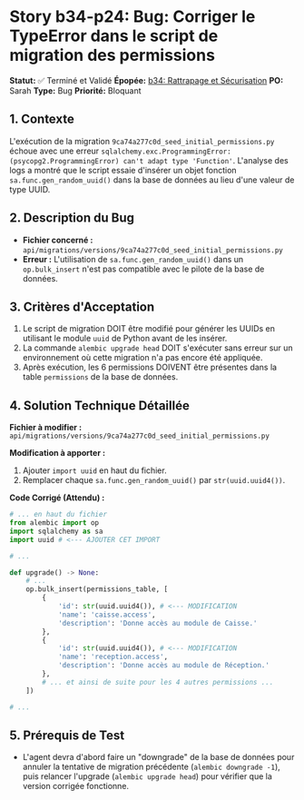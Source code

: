 # Story b34-p24: Bug: Corriger le TypeError dans le script de migration des permissions

**Statut:** ✅ Terminé et Validé
**Épopée:** [b34: Rattrapage et Sécurisation](./../epics/epic-b34-rattrapage-securisation.md)
**PO:** Sarah
**Type:** Bug
**Priorité:** Bloquant

## 1. Contexte

L'exécution de la migration `9ca74a277c0d_seed_initial_permissions.py` échoue avec une erreur `sqlalchemy.exc.ProgrammingError: (psycopg2.ProgrammingError) can't adapt type 'Function'`. L'analyse des logs a montré que le script essaie d'insérer un objet fonction `sa.func.gen_random_uuid()` dans la base de données au lieu d'une valeur de type UUID.

## 2. Description du Bug

- **Fichier concerné :** `api/migrations/versions/9ca74a277c0d_seed_initial_permissions.py`
- **Erreur :** L'utilisation de `sa.func.gen_random_uuid()` dans un `op.bulk_insert` n'est pas compatible avec le pilote de la base de données.

## 3. Critères d'Acceptation

1.  Le script de migration DOIT être modifié pour générer les UUIDs en utilisant le module `uuid` de Python avant de les insérer.
2.  La commande `alembic upgrade head` DOIT s'exécuter sans erreur sur un environnement où cette migration n'a pas encore été appliquée.
3.  Après exécution, les 6 permissions DOIVENT être présentes dans la table `permissions` de la base de données.

## 4. Solution Technique Détaillée

**Fichier à modifier :** `api/migrations/versions/9ca74a277c0d_seed_initial_permissions.py`

**Modification à apporter :**

1.  Ajouter `import uuid` en haut du fichier.
2.  Remplacer chaque `sa.func.gen_random_uuid()` par `str(uuid.uuid4())`.

**Code Corrigé (Attendu) :**
```python
# ... en haut du fichier
from alembic import op
import sqlalchemy as sa
import uuid # <--- AJOUTER CET IMPORT

# ...

def upgrade() -> None:
    # ...
    op.bulk_insert(permissions_table, [
        {
            'id': str(uuid.uuid4()), # <--- MODIFICATION
            'name': 'caisse.access',
            'description': 'Donne accès au module de Caisse.'
        },
        {
            'id': str(uuid.uuid4()), # <--- MODIFICATION
            'name': 'reception.access',
            'description': 'Donne accès au module de Réception.'
        },
        # ... et ainsi de suite pour les 4 autres permissions ...
    ])

# ...
```

## 5. Prérequis de Test

- L'agent devra d'abord faire un "downgrade" de la base de données pour annuler la tentative de migration précédente (`alembic downgrade -1`), puis relancer l'upgrade (`alembic upgrade head`) pour vérifier que la version corrigée fonctionne.

